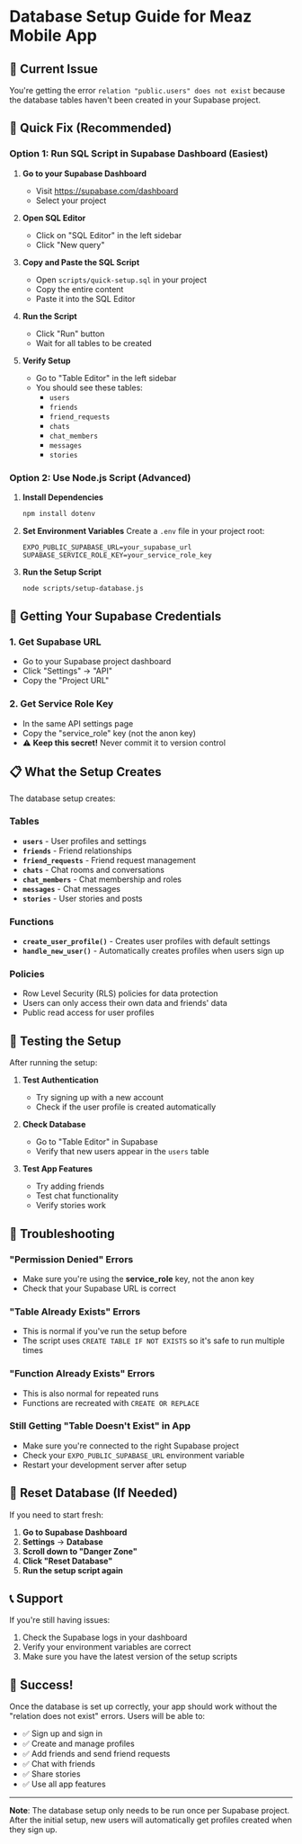 # Database Setup Guide for Meaz Mobile App

## 🚨 Current Issue
You're getting the error `relation "public.users" does not exist` because the database tables haven't been created in your Supabase project.

## 🔧 Quick Fix (Recommended)

### Option 1: Run SQL Script in Supabase Dashboard (Easiest)

1. **Go to your Supabase Dashboard**
   - Visit https://supabase.com/dashboard
   - Select your project

2. **Open SQL Editor**
   - Click on "SQL Editor" in the left sidebar
   - Click "New query"

3. **Copy and Paste the SQL Script**
   - Open `scripts/quick-setup.sql` in your project
   - Copy the entire content
   - Paste it into the SQL Editor

4. **Run the Script**
   - Click "Run" button
   - Wait for all tables to be created

5. **Verify Setup**
   - Go to "Table Editor" in the left sidebar
   - You should see these tables:
     - `users`
     - `friends`
     - `friend_requests`
     - `chats`
     - `chat_members`
     - `messages`
     - `stories`

### Option 2: Use Node.js Script (Advanced)

1. **Install Dependencies**
   ```bash
   npm install dotenv
   ```

2. **Set Environment Variables**
   Create a `.env` file in your project root:
   ```
   EXPO_PUBLIC_SUPABASE_URL=your_supabase_url
   SUPABASE_SERVICE_ROLE_KEY=your_service_role_key
   ```

3. **Run the Setup Script**
   ```bash
   node scripts/setup-database.js
   ```

## 🔑 Getting Your Supabase Credentials

### 1. Get Supabase URL
- Go to your Supabase project dashboard
- Click "Settings" → "API"
- Copy the "Project URL"

### 2. Get Service Role Key
- In the same API settings page
- Copy the "service_role" key (not the anon key)
- ⚠️ **Keep this secret!** Never commit it to version control

## 📋 What the Setup Creates

The database setup creates:

### Tables
- **`users`** - User profiles and settings
- **`friends`** - Friend relationships
- **`friend_requests`** - Friend request management
- **`chats`** - Chat rooms and conversations
- **`chat_members`** - Chat membership and roles
- **`messages`** - Chat messages
- **`stories`** - User stories and posts

### Functions
- **`create_user_profile()`** - Creates user profiles with default settings
- **`handle_new_user()`** - Automatically creates profiles when users sign up

### Policies
- Row Level Security (RLS) policies for data protection
- Users can only access their own data and friends' data
- Public read access for user profiles

## 🧪 Testing the Setup

After running the setup:

1. **Test Authentication**
   - Try signing up with a new account
   - Check if the user profile is created automatically

2. **Check Database**
   - Go to "Table Editor" in Supabase
   - Verify that new users appear in the `users` table

3. **Test App Features**
   - Try adding friends
   - Test chat functionality
   - Verify stories work

## 🐛 Troubleshooting

### "Permission Denied" Errors
- Make sure you're using the **service_role** key, not the anon key
- Check that your Supabase URL is correct

### "Table Already Exists" Errors
- This is normal if you've run the setup before
- The script uses `CREATE TABLE IF NOT EXISTS` so it's safe to run multiple times

### "Function Already Exists" Errors
- This is also normal for repeated runs
- Functions are recreated with `CREATE OR REPLACE`

### Still Getting "Table Doesn't Exist" in App
- Make sure you're connected to the right Supabase project
- Check your `EXPO_PUBLIC_SUPABASE_URL` environment variable
- Restart your development server after setup

## 🔄 Reset Database (If Needed)

If you need to start fresh:

1. **Go to Supabase Dashboard**
2. **Settings** → **Database**
3. **Scroll down to "Danger Zone"**
4. **Click "Reset Database"**
5. **Run the setup script again**

## 📞 Support

If you're still having issues:

1. Check the Supabase logs in your dashboard
2. Verify your environment variables are correct
3. Make sure you have the latest version of the setup scripts

## 🎉 Success!

Once the database is set up correctly, your app should work without the "relation does not exist" errors. Users will be able to:

- ✅ Sign up and sign in
- ✅ Create and manage profiles
- ✅ Add friends and send friend requests
- ✅ Chat with friends
- ✅ Share stories
- ✅ Use all app features

---

**Note**: The database setup only needs to be run once per Supabase project. After the initial setup, new users will automatically get profiles created when they sign up. 
